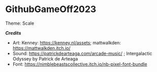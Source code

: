 # GithubGameOff2023
Theme: Scale

__*Credits*__
- Art: Kenney: https://kenney.nl/assets; mattwalkden: https://mattwalkden.itch.io/
- Sound: https://patrickdearteaga.com/arcade-music/ ; Intergalactic Odyssey by Patrick de Arteaga
- Font: https://nimblebeastscollective.itch.io/nb-pixel-font-bundle
